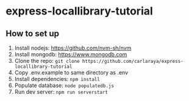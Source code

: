 # express-locallibrary-tutorial

## How to set up
1. Install nodejs: https://github.com/nvm-sh/nvm
1. Install mongodb: https://www.mongodb.com
1. Clone the repo: `git clone https://github.com/carlaraya/express-locallibrary-tutorial`
1. Copy .env.example to same directory as .env
1. Install dependencies: `npm install`
1. Populate database: `node populatedb.js`
1. Run dev server: `npm run serverstart`
